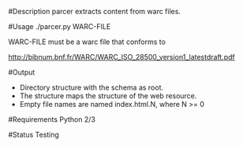#Description
parcer extracts content from warc files.

#Usage
./parcer.py WARC-FILE

WARC-FILE must be a warc file that conforms to

http://bibnum.bnf.fr/WARC/WARC_ISO_28500_version1_latestdraft.pdf

#Output
- Directory structure with the schema as root.
- The structure maps the structure of the web resource.
- Empty file names are named index.html.N, where N >= 0

#Requirements
Python 2/3

#Status
Testing

